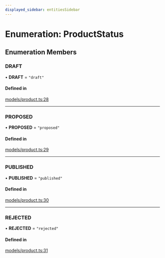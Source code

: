 ```yaml
---
displayed_sidebar: entitiesSidebar
---
```


# Enumeration: ProductStatus

## Enumeration Members

### DRAFT

• **DRAFT** = ``"draft"``

#### Defined in

[models/product.ts:28](https://github.com/hieunguyenzzz/medusa/blob/0b0d50b4/packages/medusa/src/models/product.ts#L28)

___

### PROPOSED

• **PROPOSED** = ``"proposed"``

#### Defined in

[models/product.ts:29](https://github.com/hieunguyenzzz/medusa/blob/0b0d50b4/packages/medusa/src/models/product.ts#L29)

___

### PUBLISHED

• **PUBLISHED** = ``"published"``

#### Defined in

[models/product.ts:30](https://github.com/hieunguyenzzz/medusa/blob/0b0d50b4/packages/medusa/src/models/product.ts#L30)

___

### REJECTED

• **REJECTED** = ``"rejected"``

#### Defined in

[models/product.ts:31](https://github.com/hieunguyenzzz/medusa/blob/0b0d50b4/packages/medusa/src/models/product.ts#L31)
